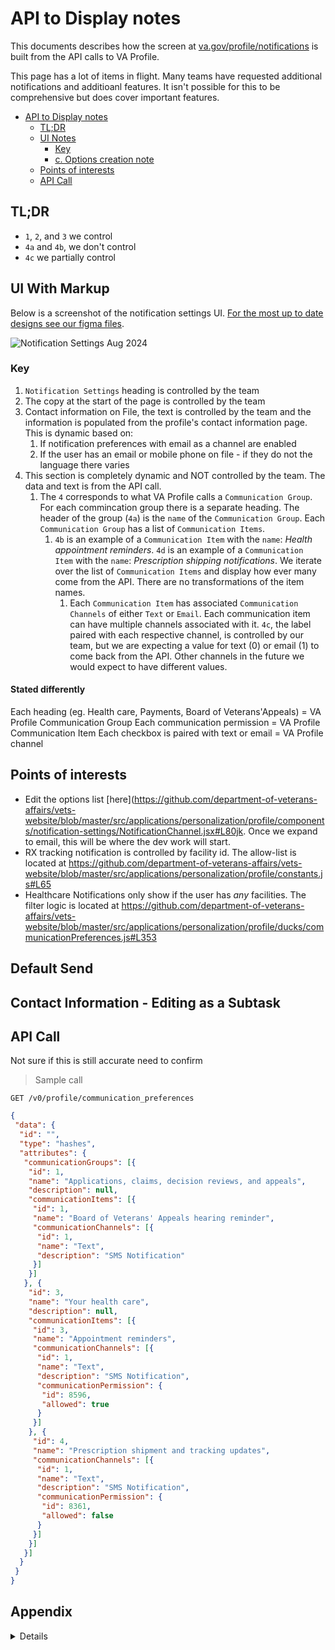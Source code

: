# API to Display notes

This documents describes how the screen at [va.gov/profile/notifications](https://va.gov/profile/notifications) is built from the API calls to VA Profile.

This page has a lot of items in flight. Many teams have requested additional notifications and additioanl features. It isn't possible for this to be comprehensive but does cover important features. 

<!-- TOC -->

- [API to Display notes](#api-to-display-notes)
  - [TL;DR](#tldr)
  - [UI Notes](#ui-notes)
    - [Key](#key)
    - [c. Options creation note](#c-options-creation-note)
  - [Points of interests](#points-of-interests)
  - [API Call](#api-call)

<!-- /TOC -->

## TL;DR

- `1`, `2`, and `3` we control
- `4a` and `4b`, we don't control
- `4c` we partially control

## UI With Markup 

Below is a screenshot of the notification settings UI. [For the most up to date designs see our figma files](https://www.figma.com/design/e6JEtrwZCInKk9SjZktx2T/Profile---Notification-Settings?node-id=1-12888&node-type=CANVAS&t=OcxVvp5AEXhSbF73-0). 

![Notification Settings Aug 2024](https://github.com/user-attachments/assets/92ca4358-c755-4bdb-9125-df2e9b5799dd)


### Key

1. `Notification Settings` heading is controlled by the team
2. The copy at the start of the page is controlled by the team
3. Contact information on File, the text is controlled by the team and the information is populated from the profile's contact information page. This is dynamic based on:
     1. If notification preferences with email as a channel are enabled
     2. If the user has an email or mobile phone on file - if they do not the language there varies 
4. This section is completely dynamic and NOT controlled by the team. The data and text is from the API call.
     1. The `4` corresponds to what VA Profile calls a `Communication Group`. For each commincation group there is a separate heading. The header of the group (`4a`) is the `name` of the `Communication Group`. Each `Communication Group` has a list of `Communication Items`.
          1. `4b` is an example of a `Communication Item` with the `name`: _Health appointment reminders_. `4d` is an example of a `Communication Item` with the `name`: _Prescription shipping notifications_. We iterate over the list of `Communication Items` and display how ever many come from the API. There are no transformations of the item names. 
               1. Each `Communication Item` has associated `Communication Channels` of either `Text` or `Email`. Each communication item can have multiple channels associated with it. `4c`, the label paired with each respective channel, is controlled by our team, but we are expecting a value for text (0) or email (1) to come back from the API. Other channels in the future we would expect to have different values.

#### Stated differently 
Each heading (eg. Health care, Payments, Board of Veterans'Appeals) = VA Profile Communication Group 
Each communication permission = VA Profile Communication Item 
Each checkbox is paired with text or email = VA Profile channel 

## Points of interests

- Edit the options list [here](<https://github.com/department-of-veterans-affairs/vets-website/blob/master/src/applications/personalization/profile/components/notification-settings/NotificationChannel.jsx#L80jk>. Once we expand to email, this will be where the dev work will start.
- RX tracking notification is controlled by facility id. The allow-list is located at <https://github.com/department-of-veterans-affairs/vets-website/blob/master/src/applications/personalization/profile/constants.js#L65>
- Healthcare Notifications only show if the user has *any* facilities. The filter logic is located at <https://github.com/department-of-veterans-affairs/vets-website/blob/master/src/applications/personalization/profile/ducks/communicationPreferences.js#L353>


## Default Send 


## Contact Information - Editing as a Subtask 


## API Call

Not sure if this is still accurate need to confirm 

> Sample call

``` API
GET /v0/profile/communication_preferences
```

```json
{
 "data": {
  "id": "",
  "type": "hashes",
  "attributes": {
   "communicationGroups": [{
    "id": 1,
    "name": "Applications, claims, decision reviews, and appeals",
    "description": null,
    "communicationItems": [{
     "id": 1,
     "name": "Board of Veterans' Appeals hearing reminder",
     "communicationChannels": [{
      "id": 1,
      "name": "Text",
      "description": "SMS Notification"
     }]
    }]
   }, {
    "id": 3,
    "name": "Your health care",
    "description": null,
    "communicationItems": [{
     "id": 3,
     "name": "Appointment reminders",
     "communicationChannels": [{
      "id": 1,
      "name": "Text",
      "description": "SMS Notification",
      "communicationPermission": {
       "id": 8596,
       "allowed": true
      }
     }]
    }, {
     "id": 4,
     "name": "Prescription shipment and tracking updates",
     "communicationChannels": [{
      "id": 1,
      "name": "Text",
      "description": "SMS Notification",
      "communicationPermission": {
       "id": 8361,
       "allowed": false
      }
     }]
    }]
   }]
  }
 }
}
```

## Appendix 

<details><summary>Details</summary>
<p>

## TL;DR

- `1`, `2`, and `3c` we control
- `3a` and `3b`, we don't control

## UI Notes

![UI as of April 2022](./assets/notifications-page.png)


### 3c. Options creation note

We create the radio button lists based on the following code.

```jsx
 options={[
          {
            label: `Notify me by ${channelTypes[channelType]}`,
            value: 'true',
            ariaLabel: `Notify me of ${itemName} by ${
              channelTypes[channelType]
            }`,
          },
          {
            label: `Don’t notify me`,
            value: 'false',
            ariaLabel: `Do not notify me of ${itemName} by ${
              channelTypes[channelType]
            }`,
          },
        ]}
```

</p>
</details> 
